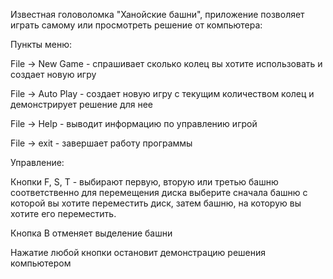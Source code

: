 Известная головоломка "Ханойские башни", приложение позволяет играть самому или просмотреть решение от компьютера:

Пункты меню:

File -> New Game - спрашивает сколько колец вы хотите использовать и создает новую игру

File -> Auto Play - создает новую игру с текущим количеством колец и демонстрирует решение для нее

File -> Help - выводит информацию по управлению игрой

File -> exit - завершает работу программы


Управление:

Кнопки F, S, T - выбирают первую, вторую или третью башню соответственно
для перемещения диска выберите сначала башню с которой вы хотите переместить диск, затем башню, на которую вы хотите его переместить.

Кнопка B отменяет выделение башни

Нажатие любой кнопки остановит демонстрацию решения компьютером
